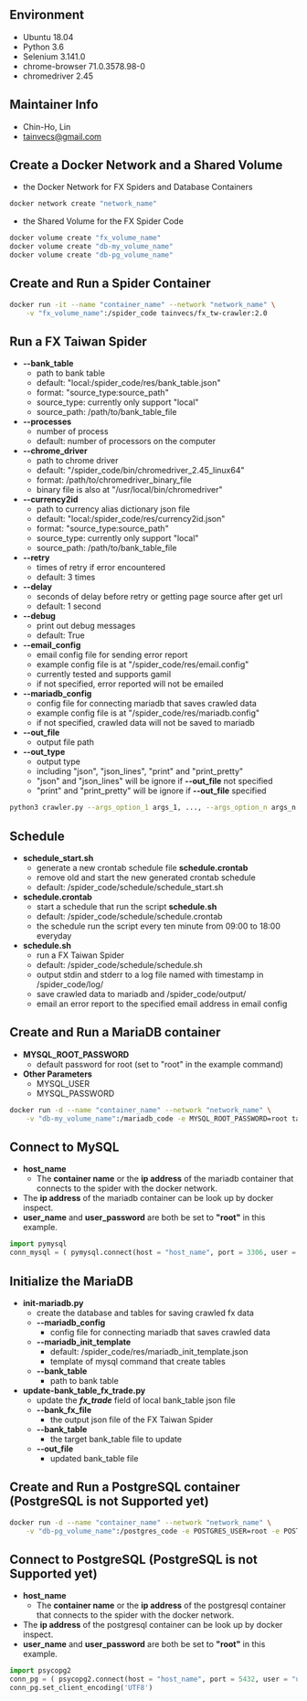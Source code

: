 ## Environment
* Ubuntu 18.04
* Python 3.6
* Selenium 3.141.0
* chrome-browser 71.0.3578.98-0
* chromedriver 2.45


## Maintainer Info
* Chin-Ho, Lin
* <tainvecs@gmail.com>


## Create a Docker Network and a Shared Volume

* the Docker Network for FX Spiders and Database Containers

```bash
docker network create "network_name"
```

* the Shared Volume for the FX Spider Code

```bash
docker volume create "fx_volume_name"
docker volume create "db-my_volume_name"
docker volume create "db-pg_volume_name"
```


## Create and Run a Spider Container

```bash
docker run -it --name "container_name" --network "network_name" \
    -v "fx_volume_name":/spider_code tainvecs/fx_tw-crawler:2.0
```


## Run a FX Taiwan Spider

* **--bank_table**
	- path to bank table
	- default: "local:/spider_code/res/bank_table.json"
	- format: "source_type:source_path"
	- source_type: currently only support "local"
	- source_path: /path/to/bank_table_file
* **--processes**
	- number of process
	- default: number of processors on the computer
* **--chrome_driver**
	- path to chrome driver
	- default: "/spider_code/bin/chromedriver_2.45_linux64"
	- format: /path/to/chromedriver_binary_file
	- binary file is also at "/usr/local/bin/chromedriver"
* **--currency2id**
	- path to currency alias dictionary json file
	- default: "local:/spider_code/res/currency2id.json"
	- format: "source_type:source_path"
	- source_type: currently only support "local"
	- source_path: /path/to/bank_table_file
* **--retry**
	- times of retry if error encountered
	- default: 3 times
* **--delay**
	- seconds of delay before retry or getting page source after get url
	- default: 1 second
* **--debug**
	- print out debug messages
	- default: True
* **--email_config**
	- email config file for sending error report
	- example config file is at "/spider_code/res/email.config"
	- currently tested and supports gamil
	- if not specified, error reported will not be emailed
* **--mariadb_config**
	- config file for connecting mariadb that saves crawled data
	- example config file is at "/spider_code/res/mariadb.config"
	- if not specified, crawled data will not be saved to mariadb
* **--out_file**
	- output file path
* **--out_type**
	- output type
	- including "json", "json_lines", "print" and "print_pretty"
	- "json" and "json_lines" will be ignore if **--out_file** not specified
	- "print" and "print_pretty" will be ignore if **--out_file** specified


```bash
python3 crawler.py --args_option_1 args_1, ..., --args_option_n args_n
```


## Schedule

* **schedule_start.sh**
	- generate a new crontab schedule file **schedule.crontab**
	- remove old and start the new generated crontab schedule
	- default: /spider_code/schedule/schedule_start.sh
* **schedule.crontab**
	- start a schedule that run the script **schedule.sh**
	- default: /spider_code/schedule/schedule.crontab
	- the schedule run the script every ten minute from 09:00 to 18:00 everyday
* **schedule.sh**
	- run a FX Taiwan Spider
	- default: /spider_code/schedule/schedule.sh
	- output stdin and stderr to a log file named with timestamp in /spider_code/log/
	- save crawled data to mariadb and /spider_code/output/
	- email an error report to the specified email address in email config


## Create and Run a MariaDB container

* **MYSQL_ROOT_PASSWORD**
	- default password for root (set to "root" in the example command)
* **Other Parameters**
	- MYSQL_USER
	- MYSQL_PASSWORD

```bash
docker run -d --name "container_name" --network "network_name" \
    -v "db-my_volume_name":/mariadb_code -e MYSQL_ROOT_PASSWORD=root tainvecs/fx_tw-mariadb:1.0
```


## Connect to MySQL

* **host_name**
	- The **container name** or the **ip address** of the mariadb container that connects to the spider with the docker network.
* The **ip address** of the mariadb container can be look up by docker inspect.
* **user_name** and **user_password** are both be set to **"root"** in this example.

```Python
import pymysql
conn_mysql = ( pymysql.connect(host = "host_name", port = 3306, user = "user_name", password = "user_password", charset="utf8") )
```


## Initialize the MariaDB

* **init-mariadb.py**
    - create the database and tables for saving crawled fx data
    - **--mariadb_config**
    	+ config file for connecting mariadb that saves crawled data
    - **--mariadb_init_template**
        + default: /spider_code/res/mariadb_init_template.json
        + template of mysql command that create tables
    - **--bank_table**
    	+ path to bank table
* **update-bank_table_fx_trade.py**
	- update the ***fx_trade*** field of local bank_table json file
	- **--bank_fx_file**
		+ the output json file of the FX Taiwan Spider
	- **--bank_table**
		+ the target bank_table file to update
	- **--out_file**
		+ updated bank_table file


## Create and Run a PostgreSQL container (PostgreSQL is not Supported yet)

```bash
docker run -d --name "container_name" --network "network_name" \
    -v "db-pg_volume_name":/postgres_code -e POSTGRES_USER=root -e POSTGRES_PASSWORD=root tainvecs/fx_tw-postgres:0.0.3
```


## Connect to PostgreSQL (PostgreSQL is not Supported yet)

* **host_name**
	- The **container name** or the **ip address** of the postgresql container that connects to the spider with the docker network.
* The **ip address** of the postgresql container can be look up by docker inspect.
* **user_name** and **user_password** are both be set to **"root"** in this example.

```Python
import psycopg2
conn_pg = ( psycopg2.connect(host = "host_name", port = 5432, user = "user_name", password = "user_password") )
conn_pg.set_client_encoding('UTF8')
```
